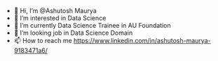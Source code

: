 - 👋 Hi, I’m @Ashutosh Maurya
- 👀 I’m interested in Data Science
- 🌱 I’m currently Data Science Trainee in AU Foundation 
- 💞️ I’m looking job in Data Science Domain
- 📫 How to reach me https://www.linkedin.com/in/ashutosh-maurya-9183471a6/

<!---
Ashutoshcs40all/Ashutoshcs40all is a ✨ special ✨ repository because its `README.md` (this file) appears on your GitHub profile.
You can click the Preview link to take a look at your changes.
--->
